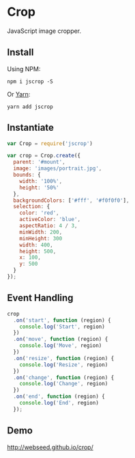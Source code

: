 # Crop

JavaScript image cropper.

## Install

Using NPM:
```
npm i jscrop -S
```

Or [Yarn](https://yarnpkg.com):
```
yarn add jscrop
```

## Instantiate

```js
var Crop = require('jscrop')

var crop = Crop.create({
  parent: '#mount',
  image: 'images/portrait.jpg',
  bounds: {
    width: '100%',
    height: '50%'
  },
  backgroundColors: ['#fff', '#f0f0f0'],
  selection: {
    color: 'red',
    activeColor: 'blue',
    aspectRatio: 4 / 3,
    minWidth: 200,
    minHeight: 300
    width: 400,
    height: 500,
    x: 100,
    y: 500
  }
});
```

## Event Handling

```js
crop
  .on('start', function (region) {
    console.log('Start', region)
  })
  .on('move', function (region) {
    console.log('Move', region)
  })
  .on('resize', function (region) {
    console.log('Resize', region)
  })
  .on('change', function (region) {
    console.log('Change', region)
  })
  .on('end', function (region) {
    console.log('End', region)
  });
```

## Demo

http://webseed.github.io/crop/
